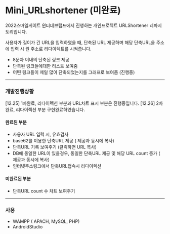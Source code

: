 # Mini_URLshortener (미완료)
2022스마일게이트 윈터데브캠프에서 진행하는 개인프로젝트 URLShortener  레파지토리입니다.

사용자가 길이가 긴 URL을 입력하였을 때, 단축된 URL 제공하며 해당 단축URL을 주소에 입력 시 원 주소로 리다이렉트를 시켜줍니다.

- 8문자 이내의 단축된 링크 제공
- 단축된 링크들에대한 리스트 보여줌
- 어떤 링크들이 제일 많이 단축되었는지를 그래프로 보여줌 (진행중)


*********
### 개발진행상황
[12.25] 1차완료, 리다이렉션 부분과 URL차트 표시 부분은 진행중입니다.
[12.26] 2차완료, 리다이렉션 부분 구현완료하였습니다.
#### 완료된 부분
- 사용자 URL 입력 시, 유효검사
- base62를 이용한 단축URL 제공 ( 제공과 동시에 복사)
- 단축URL 기록 보여주기 (클릭하면 URL 복사)
- DB에 동일한 URL이 있을경우, 동일한 단축URL 제공 및 해당 URL count 증가 ( 제공과 동시에 복사)
- 인터넷주소링크에서 단축URL접속시 리다이렉션

#### 미완료된 부분
- 단축URL count 수 차트 보여주기

*********
### 사용
- WAMPP ( APACH, MySQL, PHP)
- AndroidStudio
